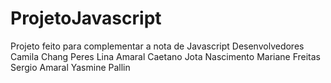# ProjetoJavascript
 Projeto feito para complementar a nota de Javascript
 Desenvolvedores
 Camila Chang Peres
 Lina Amaral Caetano
 Jota Nascimento
 Mariane Freitas
 Sergio Amaral
 Yasmine Pallin
